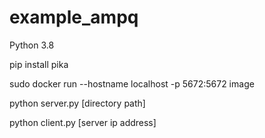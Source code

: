 # example_ampq

Python 3.8

pip install pika

sudo docker run --hostname localhost -p 5672:5672 image

python server.py [directory path]

python client.py [server ip address]
